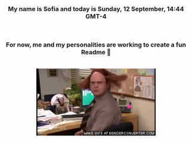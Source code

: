 


<div align="center">
<h3 >My name is Sofia and today is Sunday, 12 September, 14:44 GMT-4</h3><br>
<h3 >For now, me and my personalities are working to create a fun Readme 👋
</h3><br>
<img src='img/dwight.gif' alt='working...'/>
</div>
